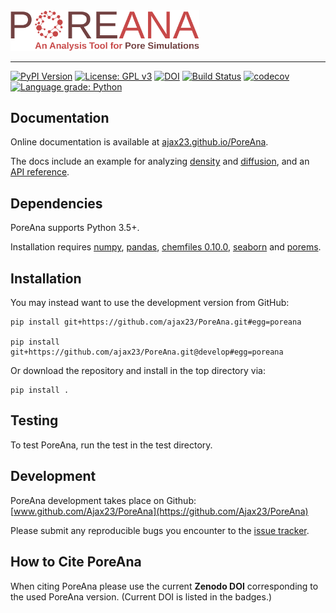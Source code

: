 <img src="https://github.com/Ajax23/PoreAna/blob/master/docsrc/pics/logo_text_sub.svg" width="60%">

--------------------------------------

[![PyPI Version](https://img.shields.io/badge/PyPI-0.2.1-orange)](https://pypi.org/project/PoreAna/)
[![License: GPL v3](https://img.shields.io/badge/License-GPLv3-blue.svg)](https://github.com/Ajax23/PoreAna/blob/master/LICENSE)
[![DOI](https://zenodo.org/badge/DOI/10.5281/zenodo.4738182.svg)](https://doi.org/10.5281/zenodo.4738182)
[![Build Status](https://github.com/Ajax23/PoreAna/actions/workflows/workflow.yml/badge.svg)](https://github.com/Ajax23/PoreAna/actions/workflows/workflow.yml)
[![codecov](https://codecov.io/gh/Ajax23/PoreAna/branch/master/graph/badge.svg)](https://codecov.io/gh/Ajax23/PoreAna)
[![Language grade: Python](https://img.shields.io/lgtm/grade/python/g/Ajax23/PoreAna.svg?logo=lgtm&logoWidth=18)](https://lgtm.com/projects/g/Ajax23/PoreAna/context:python)

## Documentation

Online documentation is available at [ajax23.github.io/PoreAna](http://ajax23.github.io/PoreAna).

The docs include an example for analyzing [density](http://ajax23.github.io/PoreAna/density.html) and [diffusion](http://ajax23.github.io/PoreAna/diffusion.html), and an [API reference](http://ajax23.github.io/PoreAna/api.html).


## Dependencies

PoreAna supports Python 3.5+.

Installation requires [numpy](https://pypi.org/project/numpy/), [pandas](https://pypi.org/project/pandas/), [chemfiles 0.10.0](https://pypi.org/project/chemfiles/0.8.0/), [seaborn](https://pypi.org/project/seaborn/) and [porems](https://pypi.org/project/porems/).


## Installation

You may instead want to use the development version from GitHub:

    pip install git+https://github.com/ajax23/PoreAna.git#egg=poreana

    pip install git+https://github.com/ajax23/PoreAna.git@develop#egg=poreana

Or download the repository and install in the top directory via:

    pip install .


## Testing

To test PoreAna, run the test in the test directory.


## Development

PoreAna development takes place on Github: [www.github.com/Ajax23/PoreAna](https://github.com/Ajax23/PoreAna)

Please submit any reproducible bugs you encounter to the [issue tracker](https://github.com/Ajax23/PoreAna/issues).


## How to Cite PoreAna

When citing PoreAna please use the current **Zenodo DOI** corresponding to the used PoreAna version. (Current DOI is listed in the badges.)
